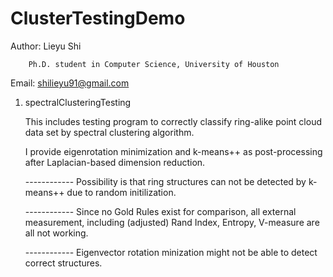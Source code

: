 # ClusterTestingDemo

Author: Lieyu Shi

		Ph.D. student in Computer Science, University of Houston

Email: shilieyu91@gmail.com

1. spectralClusteringTesting
	
   This includes testing program to correctly classify ring-alike point cloud data set by spectral clustering algorithm.

   I provide eigenrotation minimization and k-means++ as post-processing after Laplacian-based dimension reduction.

   ------------ Possibility is that ring structures can not be detected by k-means++ due to random initilization.

   ------------ Since no Gold Rules exist for comparison, all external measurement, including (adjusted) Rand Index, Entropy, V-measure are all not working.
   
   ------------ Eigenvector rotation minization might not be able to detect correct structures.


